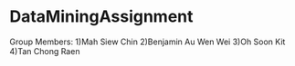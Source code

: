 # DataMiningAssignment
Group Members: 
1)Mah Siew Chin
2)Benjamin Au Wen Wei
3)Oh Soon Kit
4)Tan Chong Raen
